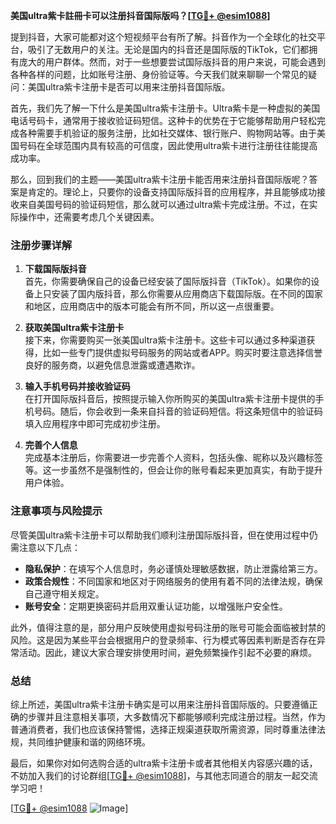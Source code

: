 **美国ultra紫卡註冊卡可以注册抖音国际版吗？[[TG💪+ @esim1088](https://t.me/s/esim1088)]**

提到抖音，大家可能都对这个短视频平台有所了解。抖音作为一个全球化的社交平台，吸引了无数用户的关注。无论是国内的抖音还是国际版的TikTok，它们都拥有庞大的用户群体。然而，对于一些想要尝试国际版抖音的用户来说，可能会遇到各种各样的问题，比如账号注册、身份验证等。今天我们就来聊聊一个常见的疑问：美国ultra紫卡注册卡是否可以用来注册抖音国际版。

首先，我们先了解一下什么是美国ultra紫卡注册卡。Ultra紫卡是一种虚拟的美国电话号码卡，通常用于接收验证码短信。这种卡的优势在于它能够帮助用户轻松完成各种需要手机验证的服务注册，比如社交媒体、银行账户、购物网站等。由于美国号码在全球范围内具有较高的可信度，因此使用ultra紫卡进行注册往往能提高成功率。

那么，回到我们的主题——美国ultra紫卡注册卡能否用来注册抖音国际版呢？答案是肯定的。理论上，只要你的设备支持国际版抖音的应用程序，并且能够成功接收来自美国号码的验证码短信，那么就可以通过ultra紫卡完成注册。不过，在实际操作中，还需要考虑几个关键因素。

### 注册步骤详解

1. **下载国际版抖音**  
   首先，你需要确保自己的设备已经安装了国际版抖音（TikTok）。如果你的设备上只安装了国内版抖音，那么你需要从应用商店下载国际版。在不同的国家和地区，应用商店中的版本可能会有所不同，所以这一点很重要。

2. **获取美国ultra紫卡注册卡**  
   接下来，你需要购买一张美国ultra紫卡注册卡。这些卡可以通过多种渠道获得，比如一些专门提供虚拟号码服务的网站或者APP。购买时要注意选择信誉良好的服务商，以避免信息泄露或遭遇欺诈。

3. **输入手机号码并接收验证码**  
   在打开国际版抖音后，按照提示输入你所购买的美国ultra紫卡注册卡提供的手机号码。随后，你会收到一条来自抖音的验证码短信。将这条短信中的验证码填入应用程序中即可完成初步注册。

4. **完善个人信息**  
   完成基本注册后，你需要进一步完善个人资料，包括头像、昵称以及兴趣标签等。这一步虽然不是强制性的，但会让你的账号看起来更加真实，有助于提升用户体验。

### 注意事项与风险提示

尽管美国ultra紫卡注册卡可以帮助我们顺利注册国际版抖音，但在使用过程中仍需注意以下几点：

- **隐私保护**：在填写个人信息时，务必谨慎处理敏感数据，防止泄露给第三方。
- **政策合规性**：不同国家和地区对于网络服务的使用有着不同的法律法规，确保自己遵守相关规定。
- **账号安全**：定期更换密码并启用双重认证功能，以增强账户安全性。

此外，值得注意的是，部分用户反映使用虚拟号码注册的账号可能会面临被封禁的风险。这是因为某些平台会根据用户的登录频率、行为模式等因素判断是否存在异常活动。因此，建议大家合理安排使用时间，避免频繁操作引起不必要的麻烦。

### 总结

综上所述，美国ultra紫卡注册卡确实是可以用来注册抖音国际版的。只要遵循正确的步骤并且注意相关事项，大多数情况下都能够顺利完成注册过程。当然，作为普通消费者，我们也应该保持警惕，选择正规渠道获取所需资源，同时尊重法律法规，共同维护健康和谐的网络环境。

最后，如果你对如何选购合适的ultra紫卡注册卡或者其他相关内容感兴趣的话，不妨加入我们的讨论群组[[TG💪+ @esim1088](https://t.me/s/esim1088)]，与其他志同道合的朋友一起交流学习吧！

[[TG💪+ @esim1088](https://t.me/s/esim1088) ![Image](https://i.postimg.cc/4NQfJmqS/Snipaste-2025-05-13-00-14-12.png)]